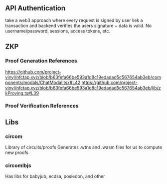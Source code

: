 ## API Authentication
take a web3 approach where every request is signed by user liek a transaction and backend verifies the users signature + data is valid. No username/password, sessions, access tokens, etc.

## ZKP
### Proof Generation References
https://github.com/project-vinyl/nfctap.xyz/blob/b63fefa66be593a1d8c19edadad5c567654ab3eb/components/modals/ChatModal.tsx#L42
https://github.com/project-vinyl/nfctap.xyz/blob/b63fefa66be593a1d8c19edadad5c567654ab3eb/lib/zkProving.ts#L39

### Proof Verification References

## Libs
### circom
Library of circuits/proofs
Generates .wtns and .wasm files for us to compute new proofs 

### circomlbjs
Has libs for babyjub, ecdsa, posiedon, and other
 
